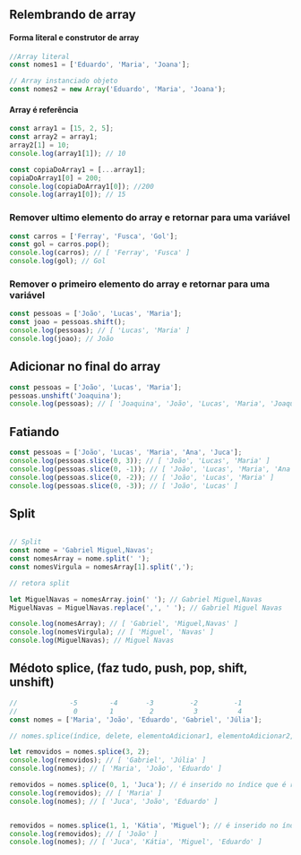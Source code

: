 ## Relembrando de array


#### Forma literal e construtor de array

```javascript
//Array literal
const nomes1 = ['Eduardo', 'Maria', 'Joana'];

// Array instanciado objeto
const nomes2 = new Array('Eduardo', 'Maria', 'Joana');
```

#### Array é referência

```javascript
const array1 = [15, 2, 5];
const array2 = array1;
array2[1] = 10;
console.log(array1[1]); // 10

const copiaDoArray1 = [...array1];
copiaDoArray1[0] = 200;
console.log(copiaDoArray1[0]); //200
console.log(array1[0]); // 15
```


### Remover ultimo elemento do array e retornar para uma variável

```javascript
const carros = ['Ferray', 'Fusca', 'Gol'];
const gol = carros.pop();
console.log(carros); // [ 'Ferray', 'Fusca' ]
console.log(gol); // Gol
```


### Remover o primeiro elemento do array e retornar para uma variável

```javascript
const pessoas = ['João', 'Lucas', 'Maria'];
const joao = pessoas.shift();
console.log(pessoas); // [ 'Lucas', 'Maria' ]
console.log(joao); // João
```

## Adicionar no final do array

```javascript
const pessoas = ['João', 'Lucas', 'Maria'];
pessoas.unshift('Joaquina');
console.log(pessoas); // [ 'Joaquina', 'João', 'Lucas', 'Maria', 'Joaquina' ]
```


## Fatiando

```javascript
const pessoas = ['João', 'Lucas', 'Maria', 'Ana', 'Juca'];
console.log(pessoas.slice(0, 3)); // [ 'João', 'Lucas', 'Maria' ]
console.log(pessoas.slice(0, -1)); // [ 'João', 'Lucas', 'Maria', 'Ana' ]
console.log(pessoas.slice(0, -2)); // [ 'João', 'Lucas', 'Maria' ]
console.log(pessoas.slice(0, -3)); // [ 'João', 'Lucas' ]
```

## Split

```javascript

// Split
const nome = 'Gabriel Miguel,Navas';
const nomesArray = nome.split(' ');
const nomesVirgula = nomesArray[1].split(',');

// retora split

let MiguelNavas = nomesArray.join(' '); // Gabriel Miguel,Navas
MiguelNavas = MiguelNavas.replace(',', ' '); // Gabriel Miguel Navas

console.log(nomesArray); // [ 'Gabriel', 'Miguel,Navas' ]
console.log(nomesVirgula); // [ 'Miguel', 'Navas' ]
console.log(MiguelNavas); // Miguel Navas
```


## Médoto splice, (faz tudo, push, pop, shift, unshift)

```javascript
//             -5        -4       -3         -2         -1
//              0        1         2          3          4
const nomes = ['Maria', 'João', 'Eduardo', 'Gabriel', 'Júlia'];

// nomes.splice(índice, delete, elementoAdicionar1, elementoAdicionar2, elementoAdicionar1..)

let removidos = nomes.splice(3, 2);
console.log(removidos); // [ 'Gabriel', 'Júlia' ]
console.log(nomes); // [ 'Maria', 'João', 'Eduardo' ]

removidos = nomes.splice(0, 1, 'Juca'); // é inserido no índice que é removido
console.log(removidos); // [ 'Maria' ]
console.log(nomes); // [ 'Juca', 'João', 'Eduardo' ]


removidos = nomes.splice(1, 1, 'Kátia', 'Miguel'); // é inserido no índice que é removido
console.log(removidos); // [ 'João' ]
console.log(nomes); // [ 'Juca', 'Kátia', 'Miguel', 'Eduardo' ]
```